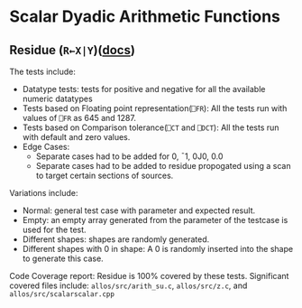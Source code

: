 # Scalar Dyadic Arithmetic Functions

## Residue (`R←X|Y`)([docs](http://help.dyalog.com/latest/index.htm#Language/Primitive%20Functions/Residue.htm))

The tests include:
- Datatype tests: tests for positive and negative for all the available numeric datatypes
- Tests based on Floating point representation(`⎕FR`): All the tests run with values of `⎕FR` as 645 and 1287.
- Tests based on Comparison tolerance(`⎕CT` and `⎕DCT`): All the tests run with default and zero values.
- Edge Cases:
    - Separate cases had to be added for 0, ¯1, 0J0, 0.0
    - Separate cases had to be added to residue propogated using a scan to target certain sections of sources.

Variations include:
- Normal: general test case with parameter and expected result.
- Empty: an empty array generated from the parameter of the testcase is used for the test.
- Different shapes: shapes are randomly generated.
- Different shapes with 0 in shape: A 0 is randomly inserted into the shape to generate this case.

Code Coverage report: Residue is 100% covered by these tests.
Significant covered files include: `allos/src/arith_su.c`, `allos/src/z.c`, and `allos/src/scalarscalar.cpp`